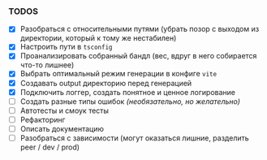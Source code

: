 ### TODOS
- [x] Разобраться с относительными путями (убрать позор с выходом из директории, который к тому же нестабилен)
- [x] Настроить пути в `tsconfig`
- [x] Проанализировать собранный бандл (вес, вдруг в него собирается что-то лишнее)
- [x] Выбрать оптимальный режим генерации в конфиге `vite`
- [x] Создавать output директорию перед генерацией
- [x] Подключить логгер, создать понятное и ценное логирование
- [ ] Создать разные типы ошибок *(необязательно, но желательно)*
- [ ] Автотесты и смоук тесты
- [ ] Рефакторинг
- [ ] Описать документацию
- [ ] Разобраться с зависимости (могут оказаться лишние, разделить peer / dev / prod)